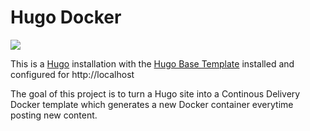 # Hugo Docker
[![](https://badge.imagelayers.io/vegasbrianc/hugo_docker:latest.svg)](https://imagelayers.io/?images=vegasbrianc/hugo-docker:latest 'Get your own badge on imagelayers.io')

This is a [Hugo](http://gethugo.io) installation with the [Hugo Base Template](https://github.com/crakjie/hugo-base-theme) installed and configured for http://localhost

The goal of this project is to turn a Hugo site into a Continous Delivery Docker template which generates a new Docker container everytime posting new content.
